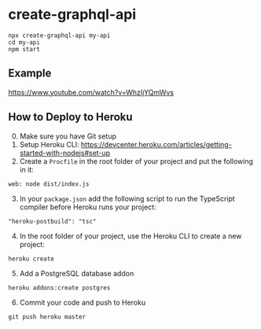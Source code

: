 # create-graphql-api

```
npx create-graphql-api my-api
cd my-api
npm start
```

## Example

https://www.youtube.com/watch?v=WhzIjYQmWvs

## How to Deploy to Heroku

0. Make sure you have Git setup
1. Setup Heroku CLI: https://devcenter.heroku.com/articles/getting-started-with-nodejs#set-up
2. Create a `Procfile` in the root folder of your project and put the following in it:
```
web: node dist/index.js
```
3. In your `package.json` add the following script to run the TypeScript compiler before Heroku runs your project:
```
"heroku-postbuild": "tsc"
```
4. In the root folder of your project, use the Heroku CLI to create a new project:
```
heroku create
```
5. Add a PostgreSQL database addon
```
heroku addons:create postgres
```
6. Commit your code and push to Heroku
```
git push heroku master
```


